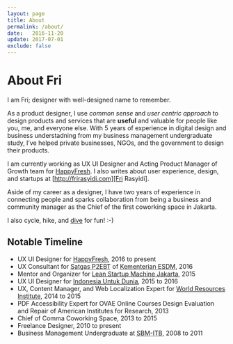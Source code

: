 ```yaml
---
layout: page
title: About
permalink: /about/
date:   2016-11-20
update: 2017-07-01
exclude: false
---
```


# About Fri

I am Fri; designer with well-designed name to remember.

As a product designer, I use *common sense* and *user centric approach* to design products and services that are **useful** and valuable for people like you, me, and everyone else. With 5 years of experience in digital design and business understadning from my business management undergraduate study, I’ve helped private businesses, NGOs, and the government to design their products.

I am currently working as UX UI Designer and Acting Product Manager of Growth team for [HappyFresh][HappyFresh]. I also writes about user experience, design, and startups at [http://frirasyidi.com][Fri Rasyidi].

Aside of my career as a designer, I have two years of experience in connecting people and sparks collaboration from being a business and community manager as the Chief of the first coworking space in Jakarta.

I also cycle, hike, and [dive](/divelogs) for fun! :-)

<h2 id="timeline">Notable Timeline</h2>

* UX UI Designer for [HappyFresh][happyfresh], <time>2016 to present</time>
* UX Consultant for <abbr title="Special Task Force for Acceleration of Renewable Energy Development">Satgas P2EBT</abbr> of <abbr title="Ministry of Energy and Mineral Resources">Kementerian ESDM</abbr>, <time>2016</time>
* Mentor and Organizer for [Lean Startup Machine Jakarta](https://www.leanstartupmachine.com/cities/jakarta), <time>2015</time>
* UX UI Designer for [Indonesia Untuk Dunia](https://www.happy5.co/), <time>2015 to 2016</time>
* UX, Content Manager, and Web Localization Expert for [World Resources Institute](http://wri-indonesia.org/),&nbsp;<time>2014&nbsp;to&nbsp;2015</time>
* PDF Accessibility Expert for OVAE Online Courses Design Evaluation and Repair of American Institutes for Research, <time>2013</time>
* Chief of Comma Coworking Space,&nbsp;<time>2013&nbsp;to&nbsp;2015</time>
* Freelance Designer, <time>2010 to present</time>
* Business Management Undergraduate at <abbr title="School of Business Management of Institute Teknologi Bandung">SBM-ITB</abbr>,&nbsp;<time>2008&nbsp;to&nbsp;2011</time>

[HappyFresh]:    https://www.happyfresh.com
[Fri Rasyidi]:   http://frirasyidi.com
